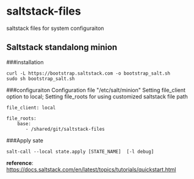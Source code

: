 # saltstack-files

saltstack files for system configuraiton

## Saltstack standalong minion

###installation
```
curl -L https://bootstrap.saltstack.com -o bootstrap_salt.sh
sudo sh bootstrap_salt.sh
```

###configuraiton
Configuration file "/etc/salt/minion"
Setting file_client option to local;
Setting file_roots for using customized saltstack file path
```
file_client: local

file_roots:
    base:
       - /shared/git/saltstack-files
```

###Apply sate
```
salt-call --local state.apply [STATE_NAME]  [-l debug]
```

**reference**:
https://docs.saltstack.com/en/latest/topics/tutorials/quickstart.html